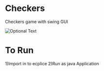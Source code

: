# Checkers
Checkers game with swing GUI

![Optional Text](../master/myImages/screenshot.png)


# To Run

1)Import in to ecplice 
2)Run as java Application
